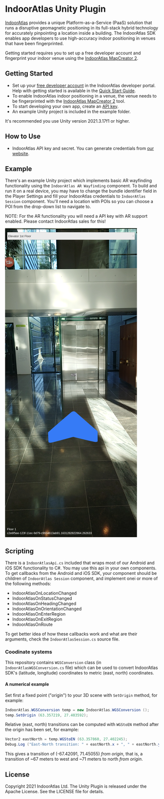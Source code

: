 # IndoorAtlas Unity Plugin

[IndoorAtlas](https://www.indooratlas.com/) provides a unique Platform-as-a-Service (PaaS) solution that runs a disruptive geomagnetic positioning in its full-stack hybrid technology for accurately pinpointing a location inside a building. The IndoorAtlas SDK enables app developers to use high-accuracy indoor positioning in venues that have been fingerprinted.

Getting started requires you to set up a free developer account and fingerprint your indoor venue using the [IndoorAtlas MapCreator 2](https://play.google.com/store/apps/details?id=com.indooratlas.android.apps.jaywalker).

## Getting Started

* Set up your [free developer account](https://app.indooratlas.com) in the IndoorAtlas developer portal. Help with getting started is available in the [Quick Start Guide](http://docs.indooratlas.com/quick-start-guide.html).
* To enable IndoorAtlas indoor positioning in a venue, the venue needs to be fingerprinted with the [IndoorAtlas MapCreator 2](https://play.google.com/store/apps/details?id=com.indooratlas.android.apps.jaywalker) tool.
* To start developing your own app, create an [API key](https://app.indooratlas.com/apps).
* An example Unity project is included in the example folder.

It's recommended you use Unity version 2021.3.17f1 or higher.

## How to Use

* IndoorAtlas API key and secret. You can generate credentials from [our website](https://app.indooratlas.com/apps).

## Example

There's an example Unity project which implements basic AR wayfinding functionality using the `IndoorAtlas AR Wayfinding` component.
To build and run it on a real device, you may have to change the bundle identifier field in the Player Settings and fill
your IndoorAtlas credentials to `IndoorAtlas Session` component. You'll need a location with POIs so you can choose a POI from the drop-down list to navigate to.

NOTE: For the AR functionality you will need a API key with AR support enabled. Please contact IndoorAtlas sales for this!

![Screenshot of the example](.github/screenshot.png)

## Scripting

There is a `IndoorAtlasApi.cs` included that wraps most of our Android and iOS SDK functionality to C#.
You may use this api in your own components. To get callbacks from the Android and iOS SDK, your component should be children of `IndoorAtlas Session` component,
and implement onei or more of the following methods:

* IndoorAtlasOnLocationChanged
* IndoorAtlasOnStatusChanged
* IndoorAtlasOnHeadingChanged
* IndoorAtlasOnOrientationChanged
* IndoorAtlasOnEnterRegion
* IndoorAtlasOnExitRegion
* IndoorAtlasOnRoute

To get better idea of how these callbacks work and what are their arguments, check the `IndoorAtlasSession.cs` source file.

### Coodinate systems

This repository contains `WGSConversion` class (in `IndoorAtlasWGSConversion.cs` file) which can be used to convert IndoorAtlas SDK's (latitude, longitude) coordinates to metric (east, north) coordinates.

#### A numerical example

Set first a fixed point ("origin") to your 3D scene with `SetOrigin` method, for example:

```C#
IndoorAtlas.WGSConversion temp = new IndoorAtlas.WGSConversion ();
temp.SetOrigin (63.357219, 27.403592);
```

Relative (east, north) transitions can be computed with `WGStoEN` method after the origin has been set, for example:
```C#
Vector2 eastNorth = temp.WGStoEN (63.357860, 27.402245);
Debug.Log ("East-North transition: " + eastNorth.x + ", " + eastNorth.y);
```

This gives a transition of (-67.42091, 71.45055) _from origin_, that is, a transition of ~67 meters to west and ~71 meters to north _from origin_.

## License

Copyright 2021 IndoorAtlas Ltd. The Unity Plugin is released under the Apache License. See the LICENSE file for details.
